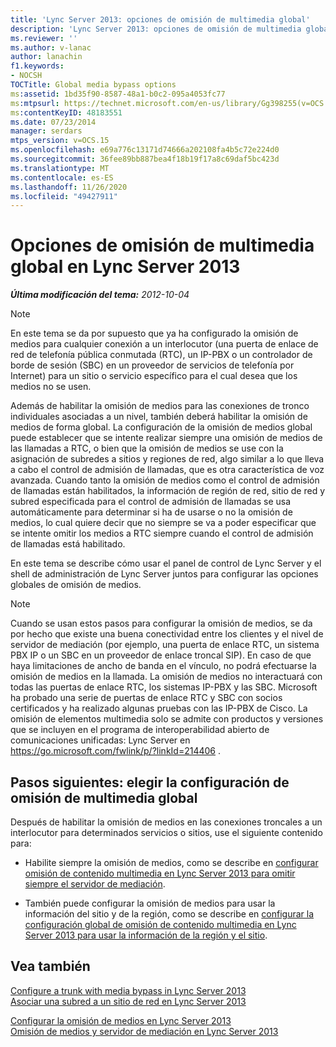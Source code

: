 ```yaml
---
title: 'Lync Server 2013: opciones de omisión de multimedia global'
description: 'Lync Server 2013: opciones de omisión de multimedia global.'
ms.reviewer: ''
ms.author: v-lanac
author: lanachin
f1.keywords:
- NOCSH
TOCTitle: Global media bypass options
ms:assetid: 1bd35f90-8587-48a1-b0c2-095a4053fc77
ms:mtpsurl: https://technet.microsoft.com/en-us/library/Gg398255(v=OCS.15)
ms:contentKeyID: 48183551
ms.date: 07/23/2014
manager: serdars
mtps_version: v=OCS.15
ms.openlocfilehash: e69a776c13171d74666a202108fa4b5c72e224d0
ms.sourcegitcommit: 36fee89bb887bea4f18b19f17a8c69daf5bc423d
ms.translationtype: MT
ms.contentlocale: es-ES
ms.lasthandoff: 11/26/2020
ms.locfileid: "49427911"
---
```

# <a name="global-media-bypass-options-in-lync-server-2013"></a>Opciones de omisión de multimedia global en Lync Server 2013

<div data-xmlns="http://www.w3.org/1999/xhtml">

<div class="topic" data-xmlns="http://www.w3.org/1999/xhtml" data-msxsl="urn:schemas-microsoft-com:xslt" data-cs="https://msdn.microsoft.com/">

<div data-asp="https://msdn2.microsoft.com/asp">



</div>

<div id="mainSection">

<div id="mainBody">

<span> </span>

_**Última modificación del tema:** 2012-10-04_

<div>


> [!NOTE]  
> En este tema se da por supuesto que ya ha configurado la omisión de medios para cualquier conexión a un interlocutor (una puerta de enlace de red de telefonía pública conmutada (RTC), un IP-PBX o un controlador de borde de sesión (SBC) en un proveedor de servicios de telefonía por Internet) para un sitio o servicio específico para el cual desea que los medios no se usen.



</div>

Además de habilitar la omisión de medios para las conexiones de tronco individuales asociadas a un nivel, también deberá habilitar la omisión de medios de forma global. La configuración de la omisión de medios global puede establecer que se intente realizar siempre una omisión de medios de las llamadas a RTC, o bien que la omisión de medios se use con la asignación de subredes a sitios y regiones de red, algo similar a lo que lleva a cabo el control de admisión de llamadas, que es otra característica de voz avanzada. Cuando tanto la omisión de medios como el control de admisión de llamadas están habilitados, la información de región de red, sitio de red y subred especificada para el control de admisión de llamadas se usa automáticamente para determinar si ha de usarse o no la omisión de medios, lo cual quiere decir que no siempre se va a poder especificar que se intente omitir los medios a RTC siempre cuando el control de admisión de llamadas está habilitado.

En este tema se describe cómo usar el panel de control de Lync Server y el shell de administración de Lync Server juntos para configurar las opciones globales de omisión de medios.

<div>


> [!NOTE]  
> Cuando se usan estos pasos para configurar la omisión de medios, se da por hecho que existe una buena conectividad entre los clientes y el nivel de servidor de mediación (por ejemplo, una puerta de enlace RTC, un sistema PBX IP o un SBC en un proveedor de enlace troncal SIP). En caso de que haya limitaciones de ancho de banda en el vínculo, no podrá efectuarse la omisión de medios en la llamada. La omisión de medios no interactuará con todas las puertas de enlace RTC, los sistemas IP-PBX y las SBC. Microsoft ha probado una serie de puertas de enlace RTC y SBC con socios certificados y ha realizado algunas pruebas con las IP-PBX de Cisco. La omisión de elementos multimedia solo se admite con productos y versiones que se incluyen en el programa de interoperabilidad abierto de comunicaciones unificadas: Lync Server en <A href="https://go.microsoft.com/fwlink/p/?linkid=214406">https://go.microsoft.com/fwlink/p/?linkId=214406</A> .



</div>

<div>

## <a name="next-steps-choose-global-media-bypass-settings"></a>Pasos siguientes: elegir la configuración de omisión de multimedia global

Después de habilitar la omisión de medios en las conexiones troncales a un interlocutor para determinados servicios o sitios, use el siguiente contenido para:

  - Habilite siempre la omisión de medios, como se describe en [configurar omisión de contenido multimedia en Lync Server 2013 para omitir siempre el servidor de mediación](lync-server-2013-configure-media-bypass-to-always-bypass-the-mediation-server.md).

  - También puede configurar la omisión de medios para usar la información del sitio y de la región, como se describe en [configurar la configuración global de omisión de contenido multimedia en Lync Server 2013 para usar la información de la región y el sitio](lync-server-2013-configure-media-bypass-global-settings-to-use-site-and-region-information.md).

</div>

<div>

## <a name="see-also"></a>Vea también


[Configure a trunk with media bypass in Lync Server 2013](lync-server-2013-configure-a-trunk-with-media-bypass.md)  
[Asociar una subred a un sitio de red en Lync Server 2013](lync-server-2013-associate-a-subnet-with-a-network-site.md)  


[Configurar la omisión de medios en Lync Server 2013](lync-server-2013-configure-media-bypass.md)  
[Omisión de medios y servidor de mediación en Lync Server 2013](lync-server-2013-media-bypass-and-mediation-server.md)  
  

</div>

</div>

<span> </span>

</div>

</div>

</div>

